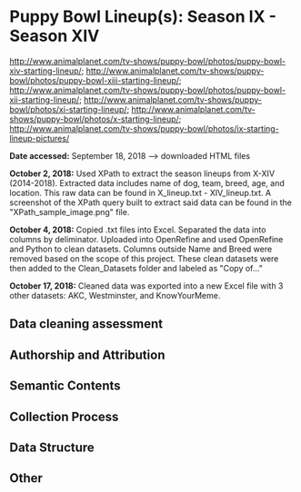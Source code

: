 # Puppy Bowl Lineup(s): Season IX - Season XIV
http://www.animalplanet.com/tv-shows/puppy-bowl/photos/puppy-bowl-xiv-starting-lineup/;
http://www.animalplanet.com/tv-shows/puppy-bowl/photos/puppy-bowl-xiii-starting-lineup/;
http://www.animalplanet.com/tv-shows/puppy-bowl/photos/puppy-bowl-xii-starting-lineup/;
http://www.animalplanet.com/tv-shows/puppy-bowl/photos/xi-starting-lineup/;
http://www.animalplanet.com/tv-shows/puppy-bowl/photos/x-starting-lineup/;
http://www.animalplanet.com/tv-shows/puppy-bowl/photos/ix-starting-lineup-pictures/

**Date accessed:** September 18, 2018 --> downloaded HTML files

**October 2, 2018:** Used XPath to extract the season lineups from X-XIV (2014-2018). Extracted data includes name of dog, team, breed, age, and location. This raw data can be found in X_lineup.txt - XIV_lineup.txt. A screenshot of the XPath query built to extract said data can be found in the "XPath_sample_image.png" file.

**October 4, 2018:** Copied .txt files into Excel. Separated the data into columns by deliminator. Uploaded into OpenRefine and used OpenRefine and Python to clean datasets. Columns outside Name and Breed were removed based on the scope of this project. These clean datasets were then added to the Clean_Datasets folder and labeled as "Copy of..."

**October 17, 2018:** Cleaned data was exported into a new Excel file with 3 other datasets: AKC, Westminster, and KnowYourMeme.

## Data cleaning assessment

## Authorship and Attribution

## Semantic Contents

## Collection Process

## Data Structure

## Other
